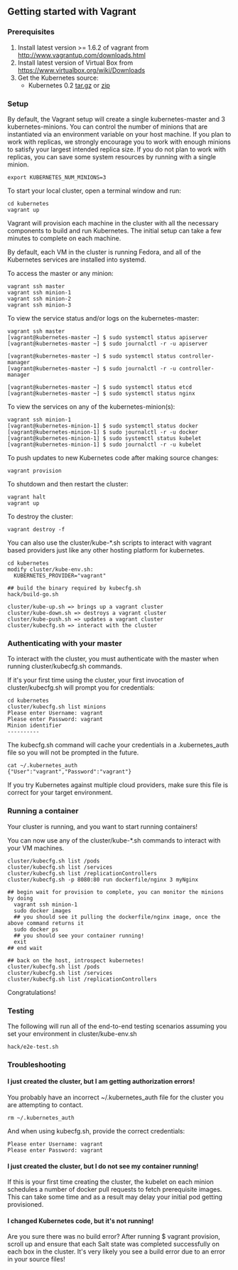 ## Getting started with Vagrant

### Prerequisites
1. Install latest version >= 1.6.2 of vagrant from http://www.vagrantup.com/downloads.html
2. Install latest version of Virtual Box from https://www.virtualbox.org/wiki/Downloads
3. Get the Kubernetes source:
   * Kubernetes 0.2 [tar.gz](https://github.com/GoogleCloudPlatform/kubernetes/archive/v0.2.tar.gz) or [zip](https://github.com/GoogleCloudPlatform/kubernetes/archive/v0.2.zip)

### Setup

By default, the Vagrant setup will create a single kubernetes-master and 3 kubernetes-minions.  You can control the number of minions that are instantiated via an environment variable on your host machine.  If you plan to work with replicas, we strongly encourage you to work with enough minions to satisfy your largest intended replica size.  If you do not plan to work with replicas, you can save some system resources by running with a single minion.

```
export KUBERNETES_NUM_MINIONS=3
```

To start your local cluster, open a terminal window and run:

```
cd kubernetes
vagrant up
```

Vagrant will provision each machine in the cluster with all the necessary components to build and run Kubernetes.  The initial setup can take a few minutes to complete on each machine.

By default, each VM in the cluster is running Fedora, and all of the Kubernetes services are installed into systemd.

To access the master or any minion:

```
vagrant ssh master
vagrant ssh minion-1
vagrant ssh minion-2
vagrant ssh minion-3
```

To view the service status and/or logs on the kubernetes-master:
```
vagrant ssh master
[vagrant@kubernetes-master ~] $ sudo systemctl status apiserver
[vagrant@kubernetes-master ~] $ sudo journalctl -r -u apiserver

[vagrant@kubernetes-master ~] $ sudo systemctl status controller-manager
[vagrant@kubernetes-master ~] $ sudo journalctl -r -u controller-manager

[vagrant@kubernetes-master ~] $ sudo systemctl status etcd
[vagrant@kubernetes-master ~] $ sudo systemctl status nginx
```

To view the services on any of the kubernetes-minion(s):
```
vagrant ssh minion-1
[vagrant@kubernetes-minion-1] $ sudo systemctl status docker
[vagrant@kubernetes-minion-1] $ sudo journalctl -r -u docker
[vagrant@kubernetes-minion-1] $ sudo systemctl status kubelet
[vagrant@kubernetes-minion-1] $ sudo journalctl -r -u kubelet
```

To push updates to new Kubernetes code after making source changes:
```
vagrant provision
```

To shutdown and then restart the cluster:
```
vagrant halt
vagrant up
```

To destroy the cluster:
```
vagrant destroy -f
```

You can also use the cluster/kube-*.sh scripts to interact with vagrant based providers just like any other hosting platform for kubernetes.

```
cd kubernetes
modify cluster/kube-env.sh:
  KUBERNETES_PROVIDER="vagrant"

## build the binary required by kubecfg.sh
hack/build-go.sh

cluster/kube-up.sh => brings up a vagrant cluster
cluster/kube-down.sh => destroys a vagrant cluster
cluster/kube-push.sh => updates a vagrant cluster
cluster/kubecfg.sh => interact with the cluster
```

### Authenticating with your master

To interact with the cluster, you must authenticate with the master when running cluster/kubecfg.sh commands.

If it's your first time using the cluster, your first invocation of cluster/kubecfg.sh will prompt you for credentials:

```
cd kubernetes
cluster/kubecfg.sh list minions
Please enter Username: vagrant
Please enter Password: vagrant
Minion identifier
----------
```

The kubecfg.sh command will cache your credentials in a .kubernetes_auth file so you will not be prompted in the future.
```
cat ~/.kubernetes_auth
{"User":"vagrant","Password":"vagrant"}
```

If you try Kubernetes against multiple cloud providers, make sure this file is correct for your target environment.

### Running a container

Your cluster is running, and you want to start running containers!

You can now use any of the cluster/kube-*.sh commands to interact with your VM machines.
```
cluster/kubecfg.sh list /pods
cluster/kubecfg.sh list /services
cluster/kubecfg.sh list /replicationControllers
cluster/kubecfg.sh -p 8080:80 run dockerfile/nginx 3 myNginx

## begin wait for provision to complete, you can monitor the minions by doing
  vagrant ssh minion-1
  sudo docker images
  ## you should see it pulling the dockerfile/nginx image, once the above command returns it
  sudo docker ps
  ## you should see your container running!
  exit
## end wait

## back on the host, introspect kubernetes!
cluster/kubecfg.sh list /pods
cluster/kubecfg.sh list /services
cluster/kubecfg.sh list /replicationControllers
```

Congratulations!

### Testing

The following will run all of the end-to-end testing scenarios assuming you set your environment in cluster/kube-env.sh

```
hack/e2e-test.sh
```


### Troubleshooting

#### I just created the cluster, but I am getting authorization errors!

You probably have an incorrect ~/.kubernetes_auth file for the cluster you are attempting to contact.

```
rm ~/.kubernetes_auth
```

And when using kubecfg.sh, provide the correct credentials:

```
Please enter Username: vagrant
Please enter Password: vagrant
```

#### I just created the cluster, but I do not see my container running!

If this is your first time creating the cluster, the kubelet on each minion schedules a number of docker pull requests to fetch prerequisite images.  This can take some time and as a result may delay your initial pod getting provisioned.

#### I changed Kubernetes code, but it's not running!

Are you sure there was no build error?  After running $ vagrant provision, scroll up and ensure that each Salt state was completed successfully on each box in the cluster.
It's very likely you see a build error due to an error in your source files!

